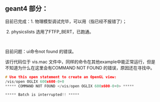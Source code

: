 ## geant4 部分：

目前已完成：1. 物理模型调试完毕，可以用（指已经不报错了）；

​                      2. physicslists 选用了FTFP_BERT，已跑通。

​                      

目前问题：ui命令not found 的错误。

该行代码位于 vis.mac 文件中，同样的命令在其他example中能正常运行，但是不知道为什么在这里会有COMMAND NOT FOUND 的错误，原因还在寻找中。

```c++
# Use this open statement to create an OpenGL view:
/vis/open OGLIX 600x600-0+0
***** COMMAND NOT FOUND </vis/open OGLIX 600x600-0+0> *****

***** Batch is interrupted!! *****

```

